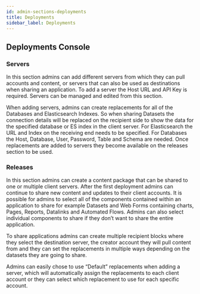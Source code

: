 ```yaml
---
id: admin-sections-deployments
title: Deployments
sidebar_label: Deployments
---
```


## Deployments Console 

### Servers

In this section admins can add different servers from which they can pull accounts and content, or servers that can also be used as destinations when sharing an application. To add a server the Host URL and API Key is required. Servers can be managed and edited from this section. 

When adding servers, admins can create replacements for all of the Databases and Elasticsearch Indexes. So when sharing Datasets the connection details will be replaced on the recipient side to show the data for the specified database or ES index in the client server.  For Elasticsearch the URL and Index on the receiving end needs to be specified. For Databases the Host, Database, User, Password, Table and Schema are needed. Once replacements are added to servers they become available on the releases section to be used. 

### Releases

In this section admins can create a content package that can be shared to one or multiple client servers. After the first deployment admins can continue to share new content and updates to their client accounts. It is possible for admins to select all of the components contained within an application to share for example Datasets and Web Forms containing charts, Pages, Reports, Datalinks and Automated Flows. Admins can also select individual components to share if they don’t want to share the entire application. 

To share applications admins can create multiple recipient blocks where they select the destination server, the creator account they will pull content from and they can set the replacements in multiple ways depending on the datasets they are going to share. 

Admins can easily chose to use “Default” replacements when adding a server, which will automatically assign the replacements to each client account or they can select which replacement to use for each specific account. 